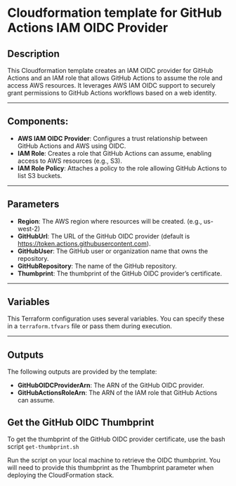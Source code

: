 # Cloudformation template for GitHub Actions IAM OIDC Provider

## Description

This Cloudformation template creates an IAM OIDC provider for GitHub Actions and an IAM role that allows GitHub Actions to assume the role and access AWS resources. It leverages AWS IAM OIDC support to securely grant permissions to GitHub Actions workflows based on a web identity.

---

## Components:

- **AWS IAM OIDC Provider**: Configures a trust relationship between GitHub Actions and AWS using OIDC.
- **IAM Role**: Creates a role that GitHub Actions can assume, enabling access to AWS resources (e.g., S3).
- **IAM Role Policy**: Attaches a policy to the role allowing GitHub Actions to list S3 buckets.

---

## Parameters

- **Region**: The AWS region where resources will be created. (e.g., us-west-2)
- **GitHubUrl**: The URL of the GitHub OIDC provider (default is https://token.actions.githubusercontent.com).
- **GitHubUser**: The GitHub user or organization name that owns the repository.
- **GitHubRepository**: The name of the GitHub repository.
- **Thumbprint**: The thumbprint of the GitHub OIDC provider’s certificate.

---

## Variables

This Terraform configuration uses several variables. You can specify these in a `terraform.tfvars` file or pass them during execution.

---

## Outputs

The following outputs are provided by the template:

- **GitHubOIDCProviderArn**: The ARN of the GitHub OIDC provider.
- **GitHubActionsRoleArn**: The ARN of the IAM role that GitHub Actions can assume.

## Get the GitHub OIDC Thumbprint

To get the thumbprint of the GitHub OIDC provider certificate, use the bash script `get-thumbprint.sh`

Run the script on your local machine to retrieve the OIDC thumbprint. You will need to provide this thumbprint as the Thumbprint parameter when deploying the CloudFormation stack.